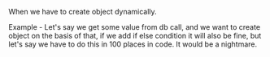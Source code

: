 When we have to create object dynamically. 

Example - Let's say we get some value from db call, and we want to create object on the basis of that, if we add if else condition it will also be fine, but let's say we have to do this in 100 places in code. It would be a nightmare.